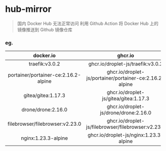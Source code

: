 # hub-mirror

> 国内 Docker Hub 无法正常访问
> 利用 Github Action 将 Docker Hub 上的镜像推送到 Github 镜像仓库

### eg.

|docker.io|ghcr.io|
|:---:|:---:|
|traefik:v3.0.2|ghcr.io/droplet-js/traefik:v3.0.2|
|portainer/portainer-ce:2.16.2-alpine|ghcr.io/droplet-js/portainer/portainer-ce:2.16.2-alpine|
|gitea/gitea:1.17.3|ghcr.io/droplet-js/gitea/gitea:1.17.3|
|drone/drone:2.16.0|ghcr.io/droplet-js/drone/drone:2.16.0|
|filebrowser/filebrowser:v2.23.0|ghcr.io/droplet-js/filebrowser/filebrowser:v2.23.0|
|nginx:1.23.3-alpine|ghcr.io/droplet-js/nginx:1.23.3-alpine|
